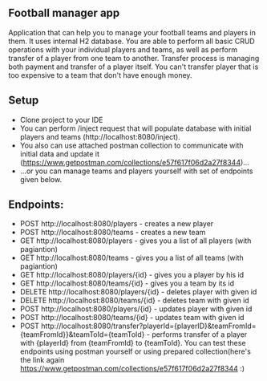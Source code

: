 ## Football manager app
Application that can help you to manage your football teams and players in them. It uses internal H2 database.
You are able to perform all basic CRUD operations with your individual players and teams, as well as perform transfer of a player from one team to another.
Transfer process is managing both payment and transfer of a player itself. You can't transfer player that is too expensive to a team that don't have enough money.

## Setup
- Clone project to your IDE
- You can perform /inject request that will populate database with initial players and teams (http://localhost:8080/inject).
- You also can use attached postman collection to communicate with initial data and update it (https://www.getpostman.com/collections/e57f617f06d2a27f8344)...
- ...or you can manage teams and players yourself with set of endpoints given below.

## Endpoints:
- POST http://localhost:8080/players - creates a new player
- POST http://localhost:8080/teams - creates a new team
- GET http://localhost:8080/players - gives you a list of all players (with pagiantion)
- GET http://localhost:8080/teams - gives you a list of all teams (with pagiantion)
- GET http://localhost:8080/players/{id} - gives you a player by his id 
- GET http://localhost:8080/teams/{id} - gives you a team by its id 
- DELETE http://localhost:8080/players/{id} - deletes player with given id
- DELETE http://localhost:8080/teams/{id} - deletes team with given id
- POST http://localhost:8080/players/{id} - updates player with given id
- POST http://localhost:8080/teams/{id} - updates team with given id
- POST http://localhost:8080/transfer?playerId={playerID}&teamFromId={teamFromId}}&teamToId={teamToId} - performs transfer of a player with {playerId} from {teamFromId} to {teamToId}.
You can test these endpoints using postman yourself or using prepared collection(here's the link again https://www.getpostman.com/collections/e57f617f06d2a27f8344 :)
